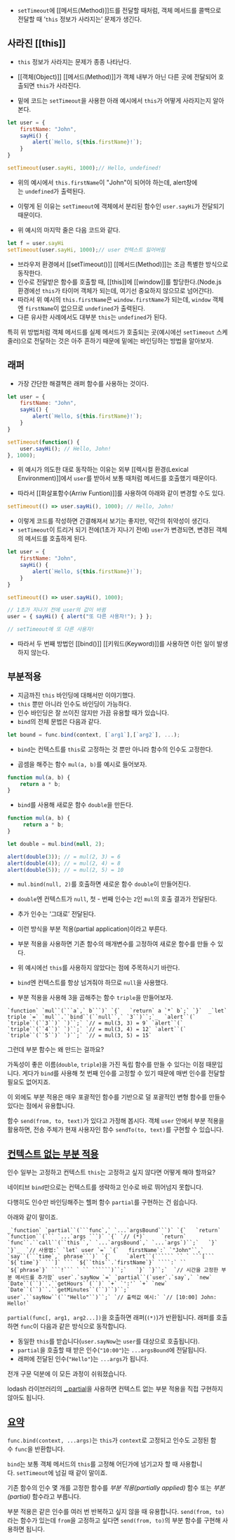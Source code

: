 - `setTimeout`에 [[메서드(Method)]]드를 전달할 때처럼, 객체 메서드를 콜백으로 전달할 때 ’`this` 정보가 사라지는’ 문제가 생긴다.

## 사라진 [[this]]
- `this` 정보가 사라지는 문제가 종종 나타난다.
- [[객체(Object)]] [[메서드(Method)]]가 객체 내부가 아닌 다른 곳에 전달되어 호출되면 `this`가 사라진다.

- 밑에 코드는 `setTimeout`을 사용한 아래 예시에서 `this`가 어떻게 사라지는지 알아본다.

``` js
let user = {
	firstName: "John",
	sayHi() {
		alert(`Hello, ${this.firstName}!`);
	}
}

setTimeout(user.sayHi, 1000);// Hello, undefined!
```

- 위의 예시에서 `this.firstName`이 "John"이 되어야 하는데, alert창에는 `undefined`가 출력된다.

- 이렇게 된 이유는 `setTimeout`에 객체에서 분리된 함수인 `user.sayHi`가 전달되기 때문이다. 
- 위 예시의 마지막 줄은 다음 코드와 같다.

```js
let f = user.sayHi
setTimeout(user.sayHi, 1000);// user 컨텍스트 잃어버림
```

- 브라우저 환경에서 [[setTimeout()]] [[메서드(Method)]]는 조금 특별한 방식으로 동작한다. 
- 인수로 전달받은 함수를 호출할 때, [[this]]에 [[window]]를 할당한다.(Node.js 환경에선 `this`가 타이머 객체가 되는데, 여기선 중요하지 않으므로 넘어간다).
- 따라서 위 예시의 `this.firstName`은 `window.firstName`가 되는데, `window` 객체엔 `firstName`이 없으므로 `undefined`가 출력된다.
- 다른 유사한 사례에서도 대부분 `this`는 `undefined`가 된다.

특히 위 방법처럼 객체 메서드를 실제 메서드가 호출되는 곳(예시에선 `setTimeout` 스케줄러)으로 전달하는 것은 아주 흔하기 때문에 밑에는 바인딩하는 방법을 알아보자.

## 래퍼

- 가장 간단한 해결책은 래퍼 함수를 사용하는 것이다.

``` js
let user = {
	firstName: "John",
	sayHi() {
		alert(`Hello, ${this.firstName}!`);
	}
}

setTimeout(function() {
	user.sayHi(); // Hello, John!
}, 1000);
```

- 위 예시가 의도한 대로 동작하는 이유는 외부 [[렉시컬 환경(Lexical Environment)]]에서 `user`를 받아서 보통 때처럼 메서드를 호출했기 때문이다.

- 따라서 [[화살표함수(Arriw Funtion)]]를 사용하여 아래와 같이 변경할 수도 있다.

``` js
setTimeout(() => user.sayHi(), 1000); // Hello, John!
```

- 이렇게 코드를 작성하면 간결해져서 보기는 좋지만, 약간의 취약성이 생긴다.
- `setTimeout`이 트리거 되기 전에(1초가 지나기 전에) `user`가 변경되면, 변경된 객체의 메서드를 호출하게 된다.

``` js
let user = {
	firstName: "John",
	sayHi() {
		alert(`Hello, ${this.firstName}!`);
	}
}

setTimeout(() => user.sayHi(), 1000); 

// 1초가 지나기 전에 user의 값이 바뀜
user = { sayHi() { alert("또 다른 사용자!"); } };

// setTimeout에 또 다른 사용자!
```

- 따라서 두 번째 방법인 [[bind()]] [[키워드(Keyword)]]를 사용하면 이런 일이 발생하지 않는다.

## 부분적용

- 지금까진 `this` 바인딩에 대해서만 이야기했다.
- `this` 뿐만 아니라 인수도 바인딩이 가능하다.
- 인수 바인딩은 잘 쓰이진 않지만 가끔 유용할 때가 있습니다.
- `bind`의 전체 문법은 다음과 같다.

```jsx
let bound = func.bind(context, [`arg1`],[`arg2`], ...);
```

- `bind`는 컨텍스트를 `this`로 고정하는 것 뿐만 아니라 함수의 인수도 고정한다.

- 곱셈을 해주는 함수 `mul(a, b)`를 예시로 들어보자.

```jsx
function mul(a, b) {
	return a * b;
}
```

- `bind`를 사용해 새로운 함수 `double`을 만든다.

```jsx
function mul(a, b) {
	 return a * b;
} 

let double = mul.bind(null, 2);

alert(double(3)); // = mul(2, 3) = 6
alert(double(4)); // = mul(2, 4) = 8
alert(double(5)); // = mul(2, 5) = 10
```

- `mul.bind(null, 2)`를 호출하면 새로운 함수 `double`이 만들어진다. 
- `double`엔 컨텍스트가 `null`, 첫 - 번째 인수는 `2`인 `mul`의 호출 결과가 전달된다.
- 추가 인수는 ‘그대로’ 전달된다.

- 이런 방식을 부분 적용(partial application)이라고 부른다.
- 부분 적용을 사용하면 기존 함수의 매개변수를 고정하여 새로운 함수를 만들 수 있다.

- 위 예시에선 `this`를 사용하지 않았다는 점에 주목하시기 바란다. 
- `bind`엔 컨텍스트를 항상 넘겨줘야 하므로 `null`을 사용했다.

- 부분 적용을 사용해 3을 곱해주는 함수 `triple`을 만들어보자.


```` `function` `mul``(```a`,` b```)` `{`   `return` a `*` b`;` `}`  _`let` triple `=` `mul``.``bind``(``null``,` `3``)``;`_  `alert``(` `triple``(``3``)` `)``;` `// = mul(3, 3) = 9` `alert``(` `triple``(``4``)` `)``;` `// = mul(3, 4) = 12` `alert``(` `triple``(``5``)` `)``;` `// = mul(3, 5) = 15` ````

그런데 부분 함수는 왜 만드는 걸까요?

가독성이 좋은 이름(`double`, `triple`)을 가진 독립 함수를 만들 수 있다는 이점 때문입니다. 게다가 `bind`를 사용해 첫 번째 인수를 고정할 수 있기 때문에 매번 인수를 전달할 필요도 없어지죠.

이 외에도 부분 적용은 매우 포괄적인 함수를 기반으로 덜 포괄적인 변형 함수를 만들수 있다는 점에서 유용합니다.

함수 `send(from, to, text)`가 있다고 가정해 봅시다. 객체 `user` 안에서 부분 적용을 활용하면, 전송 주체가 현재 사용자인 함수 `sendTo(to, text)`를 구현할 수 있습니다.

## [컨텍스트 없는 부분 적용](https://ko.javascript.info/bind#ref-17)

인수 일부는 고정하고 컨텍스트 `this`는 고정하고 싶지 않다면 어떻게 해야 할까요?

네이티브 `bind`만으로는 컨텍스트를 생략하고 인수로 바로 뛰어넘지 못합니다.

다행히도 인수만 바인딩해주는 헬퍼 함수 `partial`를 구현하는 건 쉽습니다.

아래와 같이 말이죠.

[](https://ko.javascript.info/bind# "실행")

[](https://ko.javascript.info/bind# "샌드박스에서 열기")

````` _`function` `partial``(```func`,` `...`argsBound```)` `{`   `return` `function``(``` `...`args ```)` `{` `// (*)`     `return` `func``.``call``(``this``,` `...`argsBound`,` `...`args`)``;`   `}` `}`_  `// 사용법:` `let` user `=` `{`   firstName`:` `"John"``,`   `say``(```time`,` phrase```)` `{`     `alert``(`````` `` ` ```[``` `${`time`}` ```]` ``` `${``this``.`firstName`}` ````:` `` `${`phrase`}` ```!``` ` `` ``````)``;`   `}` `}``;`  `// 시간을 고정한 부분 메서드를 추가함` user`.`sayNow `=` `partial``(`user`.`say`,` `new` `Date``(``)``.``getHours``(``)` `+` `':'` `+` `new` `Date``(``)``.``getMinutes``(``)``)``;`  user`.``sayNow``(``"Hello"``)``;` `// 출력값 예시:` `// [10:00] John: Hello!` `````

`partial(func[, arg1, arg2...])`을 호출하면 래퍼(`(*)`)가 반환됩니다. 래퍼를 호출하면 `func`이 다음과 같은 방식으로 동작합니다.

- 동일한 `this`를 받습니다(`user.sayNow`는 `user`를 대상으로 호출됩니다).
- `partial`을 호출할 때 받은 인수(`"10:00"`)는 `...argsBound`에 전달됩니다.
- 래퍼에 전달된 인수(`"Hello"`)는 `...args`가 됩니다.

전개 구문 덕분에 이 모든 과정이 쉬워졌습니다.

lodash 라이브러리의 [_.partial](https://lodash.com/docs#partial)을 사용하면 컨텍스트 없는 부분 적용을 직접 구현하지 않아도 됩니다.

## [요약](https://ko.javascript.info/bind#ref-18)

`func.bind(context, ...args)`는 `this`가 `context`로 고정되고 인수도 고정된 함수 `func`을 반환합니다.

`bind`는 보통 객체 메서드의 `this`를 고정해 어딘가에 넘기고자 할 때 사용합니다. `setTimeout`에 넘길 때 같이 말이죠.

기존 함수의 인수 몇 개를 고정한 함수를 _부분 적용(partially applied)_ 함수 또는 _부분(partial)_ 함수라고 부릅니다.

부분 적용은 같은 인수를 여러 번 반복하고 싶지 않을 때 유용합니다. `send(from, to)`라는 함수가 있는데 `from`을 고정하고 싶다면 `send(from, to)`의 부분 함수를 구현해 사용하면 됩니다.